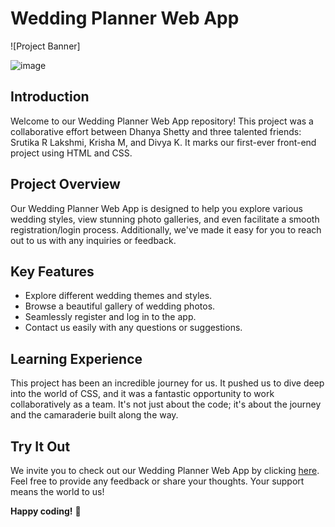 # Wedding Planner Web App

![Project Banner]

![image](https://github.com/srutikarlakshmi/wedding-planner/assets/70003848/96e0d9b4-e4fd-486e-82a6-24d389eb0b5a)

## Introduction

Welcome to our Wedding Planner Web App repository! This project was a collaborative effort between Dhanya Shetty and three talented friends: Srutika R Lakshmi, Krisha M, and Divya K. It marks our first-ever front-end project using HTML and CSS.

## Project Overview

Our Wedding Planner Web App is designed to help you explore various wedding styles, view stunning photo galleries, and even facilitate a smooth registration/login process. Additionally, we've made it easy for you to reach out to us with any inquiries or feedback.

## Key Features

- Explore different wedding themes and styles.
- Browse a beautiful gallery of wedding photos.
- Seamlessly register and log in to the app.
- Contact us easily with any questions or suggestions.

## Learning Experience

This project has been an incredible journey for us. It pushed us to dive deep into the world of CSS, and it was a fantastic opportunity to work collaboratively as a team. It's not just about the code; it's about the journey and the camaraderie built along the way.

## Try It Out

We invite you to check out our Wedding Planner Web App by clicking [here](https://srutikarlakshmi.github.io/wedding-planner/). Feel free to provide any feedback or share your thoughts. Your support means the world to us!

**Happy coding!** 🌟
